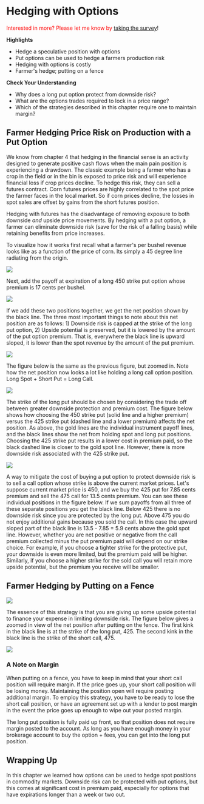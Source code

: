 # Hedging with Options

<span style="color:red">Interested in more? Please let me know by</span> [taking the survey](https://forms.gle/Q3VByCQZHjfQSy9D7)! 


**Highlights**

-   Hedge a speculative position with options
-   Put options can be used to hedge a farmers production risk
-   Hedging with options is costly
-   Farmer's hedge; putting on a fence

**Check Your Understanding**

-   Why does a long put option protect from downside risk?
-   What are the options trades required to lock in a price range?
-   Which of the strategies described in this chapter require one to maintain margin?

## Farmer Hedging Price Risk on Production with a Put Option

We know from chapter 4 that hedging in the financial sense is an activity designed to generate positive cash flows when the main pain position is experiencing a drawdown. The classic example being a farmer who has a crop in the field or in the bin is exposed to price risk and will experience financial loss if crop prices decline. To hedge this risk, they can sell a futures contract. Corn futures prices are highly correlated to the spot price the farmer faces in the local market. So if corn prices decline, the losses in spot sales are offset by gains from the short futures position.

Hedging with futures has the disadvantage of removing exposure to both downside *and* upside price movements. By hedging with a put option, a farmer can eliminate downside risk (save for the risk of a falling basis) while retaining benefits from price increases.

To visualize how it works first recall what a farmer's per bushel revenue looks like as a function of the price of corn. Its simply a 45 degree line radiating from the origin.

![](assets/Options4-spot.png)

Next, add the payoff at expiration of a long 450 strike put option whose premium is 17 cents per bushel.

![](assets/Options4-spotput.png)

If we add these two positions together, we get the net position shown by the black line. The three most important things to note about this net position are as follows: 1) Downside risk is capped at the strike of the long put option, 2) Upside potential is preserved, but it is lowered by the amount of the put option premium. That is, everywhere the black line is upward sloped, it is lower than the spot revenue by the amount of the put premium.

![](assets/Options4-spotputcomb.png)

The figure below is the same as the previous figure, but zoomed in. Note how the net position now looks a lot like holding a long call option position. Long Spot + Short Put = Long Call.

![](assets/Options4-spotputcombzoom.png)

The strike of the long put should be chosen by considering the trade off between greater downside protection and premium cost. The figure below shows how choosing the 450 strike put (solid line and a higher premium) versus the 425 strike put (dashed line and a lower premium) affects the net position. As above, the gold lines are the individual instrument payoff lines, and the black lines show the net from holding spot and long put positions. Choosing the 425 strike put results in a lower cost in premium paid, so the black dashed line is closer to the gold spot line. However, there is more downside risk associated with the 425 strike put.

![](assets/Options4-spotputcombzoomchoice.png)

A way to mitigate the cost of buying a put option to protect downside risk is to sell a call option whose strike is above the current market prices. Let's suppose current market price is 450, and we buy the 425 put for 7.85 cents premium and sell the 475 call for 13.5 cents premium. You can see these individual positions in the figure below. If we sum payoffs from all three of these separate positions you get the black line. Below 425 there is no downside risk since you are protected by the long put. Above 475 you do not enjoy additional gains because you sold the call. In this case the upward sloped part of the black line is 13.5 - 7.85 = 5.9 cents above the gold spot line. However, whether you are net positive or negative from the call premium collected minus the put premium paid will depend on our strike choice. For example, if you choose a tighter strike for the protective put, your downside is even more limited, but the premium paid will be higher. Similarly, if you choose a higher strike for the sold call you will retain more upside potential, but the premium you receive will be smaller.

## Farmer Hedging by Putting on a Fence

![](assets/Options4-spotfence.png)

The essence of this strategy is that you are giving up some upside potential to finance your expense in limiting downside risk. The figure below gives a zoomed in view of the net position after putting on the fence. The first kink in the black line is at the strike of the long put, 425. The second kink in the black line is the strike of the short call, 475.

![](assets/Options4-Netspotfence.png)

### A Note on Margin

When putting on a fence, you have to keep in mind that your short call position will require margin. If the price goes up, your short call position will be losing money. Maintaining the position open will require posting additional margin. To employ this strategy, you have to be ready to lose the short call position, or have an agreement set up with a lender to post margin in the event the price goes up enough to wipe out your posted margin.

The long put position is fully paid up front, so that position does not require margin posted to the account. As long as you have enough money in your brokerage account to buy the option + fees, you can get into the long put position.

## Wrapping Up

In this chapter we learned how options can be used to hedge spot positions in commodity markets. Downside risk can be protected with put options, but this comes at significant cost in premium paid, especially for options that have expirations longer than a week or two out.
